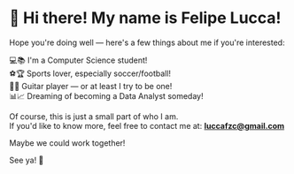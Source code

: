 # 👋 Hi there! My name is Felipe Lucca!

Hope you're doing well — here's a few things about me if you're interested:

💻📚 I'm a Computer Science student!  
⚽🏆 Sports lover, especially soccer/football!  
🎸🎶 Guitar player — or at least I try to be one!  
📊📈 Dreaming of becoming a Data Analyst someday!

Of course, this is just a small part of who I am.  
If you'd like to know more, feel free to contact me at: **luccafzc@gmail.com**

Maybe we could work together!

See ya! 👋

